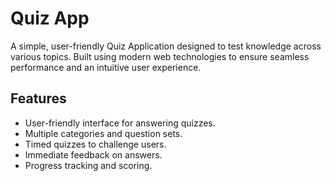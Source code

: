 # Quiz App  

A simple, user-friendly Quiz Application designed to test knowledge across various topics. Built using modern web technologies to ensure seamless performance and an intuitive user experience.  

## Features  
- User-friendly interface for answering quizzes.  
- Multiple categories and question sets.  
- Timed quizzes to challenge users.  
- Immediate feedback on answers.  
- Progress tracking and scoring. 
